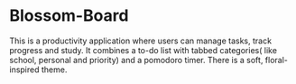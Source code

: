 # Blossom-Board
This is a productivity application where users can manage tasks, track progress and study. It combines a to-do list with tabbed categories( like school, personal and priority) and a pomodoro timer. There is a soft, floral-inspired theme.
